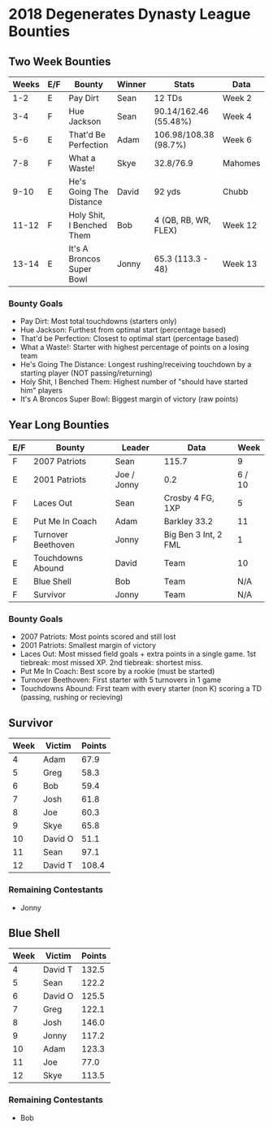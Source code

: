 # 2018 Degenerates Dynasty League Bounties

## Two Week Bounties

| Weeks | E/F | Bounty                    | Winner | Stats                  |   Data  |
|-------|-----|---------------------------|--------|------------------------|---------|
|   1-2 |   E | Pay Dirt                  |   Sean |                12 TDs  |  Week 2 |
|   3-4 |   F | Hue Jackson               |   Sean |  90.14/162.46 (55.48%) |  Week 4 |
|   5-6 |   E | That'd Be Perfection      |   Adam |  106.98/108.38 (98.7%) |  Week 6 |
|   7-8 |   F | What a Waste!             |   Skye |              32.8/76.9 | Mahomes |
|  9-10 |   E | He's Going The Distance   |  David |                 92 yds |   Chubb |
| 11-12 |   F | Holy Shit, I Benched Them |   Bob  |   4 (QB, RB, WR, FLEX) | Week 12 |
| 13-14 |   E | It's A Broncos Super Bowl |  Jonny |      65.3 (113.3 - 48) | Week 13 |

### Bounty Goals

  - Pay Dirt: Most total touchdowns (starters only)
  - Hue Jackson: Furthest from optimal start (percentage based)
  - That'd be Perfection: Closest to optimal start (percentage based)
  - What a Waste!: Starter with highest percentage of points on a losing team
  - He's Going The Distance: Longest rushing/receiving touchdown by a starting player (NOT passing/returning)
  - Holy Shit, I Benched Them: Highest number of "should have started him" players
  - It's A Broncos Super Bowl: Biggest margin of victory (raw points)

## Year Long Bounties

| E/F | Bounty                    | Leader      | Data                  | Week   |
|-----|---------------------------|-------------|-----------------------|--------|
|   F | 2007 Patriots             |   Sean      |                 115.7 |      9 |
|   E | 2001 Patriots             | Joe / Jonny |                   0.2 | 6 / 10 |
|   F | Laces Out                 |   Sean      | Crosby      4 FG, 1XP |      5 |
|   E | Put Me In Coach           |   Adam      | Barkley          33.2 |     11 |
|   F | Turnover Beethoven        |  Jonny      | Big Ben  3 Int, 2 FML |      1 |
|   E | Touchdowns Abound         |  David      | Team                  |     10 |
|   E | Blue Shell                |    Bob      | Team                  |    N/A |
|   F | Survivor                  |  Jonny      | Team                  |    N/A |

### Bounty Goals

  - 2007 Patriots: Most points scored and still lost
  - 2001 Patriots: Smallest margin of victory
  - Laces Out: Most missed field goals + extra points in a single game.  1st tiebreak: most missed XP.  2nd tiebreak: shortest miss.
  - Put Me In Coach: Best score by a rookie (must be started)
  - Turnover Beethoven: First starter with 5 turnovers in 1 game
  - Touchdowns Abound: First team with every starter (non K) scoring a TD (passing, rushing or recieving)

## Survivor

| Week | Victim  | Points |
|------|---------|--------|
|    4 |    Adam |   67.9 |
|    5 |    Greg |   58.3 |
|    6 |     Bob |   59.4 |
|    7 |    Josh |   61.8 |
|    8 |     Joe |   60.3 |
|    9 |    Skye |   65.8 |
|   10 | David O |   51.1 |
|   11 |    Sean |   97.1 |
|   12 | David T |  108.4 |

### Remaining Contestants

  - Jonny

## Blue Shell

| Week | Victim  | Points |
|------|---------|--------|
|    4 | David T |  132.5 |
|    5 |    Sean |  122.2 |
|    6 | David O |  125.5 |
|    7 |    Greg |  122.1 |
|    8 |    Josh |  146.0 |
|    9 |   Jonny |  117.2 |
|   10 |    Adam |  123.3 |
|   11 |     Joe |   77.0 |
|   12 |    Skye |  113.5 |

### Remaining Contestants

  - Bob
